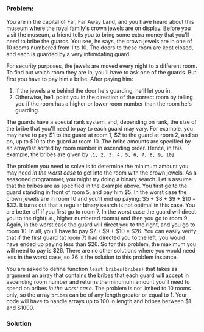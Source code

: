### Problem:
<p>You are in the capital of Far, Far Away Land, and you have heard about this museum where the royal family&apos;s crown jewels are on display. Before you visit the museum, a friend tells you to bring some extra money that you&apos;ll need to bribe the guards. You see, he says, the crown jewels are in one of 10 rooms numbered from 1 to 10. The doors to these room are kept closed, and each is guarded by a very intimidating guard.</p>
<p>For security purposes, the jewels are moved every night to a different room. To find out which room they are in, you&apos;ll have to ask one of the guards. But first you have to pay him a bribe. After paying him:</p>
<ol>
<li>If the jewels are behind the door he&apos;s guarding, he&apos;ll let you in.</li>
<li>Otherwise, he&apos;ll point you in the direction of the correct room by telling you if the room has a higher or lower room number than the room he&apos;s guarding.</li>
</ol>
<p>The guards have a special rank system, and, depending on rank, the size of the bribe that you&apos;ll need to pay to each guard may vary. For example, you may have to pay $1 to the guard at room 1, $2 to the guard at room 2, and so on, up to $10 to the guard at room 10. The bribe amounts are specified by an array/list sorted by room number in ascending order. Hence, in this example, the bribes are given by <code>[1, 2, 3, 4, 5, 6, 7, 8, 9, 10]</code>.</p>
<p>The problem you need to solve is to determine the minimum amount you may need <em>in the worst case</em> to get into the room with the crown jewels. As a seasoned programmer, you might try doing a binary search. Let&apos;s assume that the bribes are as specified in the example above. You first go to the guard standing in front of room 5, and pay him $5. In the worst case the crown jewels are in room 10 and you&apos;ll end up paying: $5 + $8 + $9 + $10 = $32. It turns out that a regular binary search is not optimal in this case. You are better off if you first go to room 7. In the worst case the guard will direct you to the right(i.e., higher numbered rooms) and then you go to room 9. Again, in the worst case the guard will direct you to the right, and you go to room 10. In all, you&apos;ll have to pay $7 + $9 + $10 = $26. You can easily verify that if the first guard (at room 7) had directed you to the left, you would have ended up paying less than $26. So for this problem, the maximum you will need to pay is $26. There are no other solutions where you would need less in the worst case, so 26 is the solution to this problem instance. </p>
<p>You are asked to define function <code>least_bribes(bribes)</code> that takes as argument an array that contains the bribes that each guard will accept in ascending room number and returns the minumum amount you&apos;ll need to spend on bribes <em>in the worst case</em>. The problem is not limited to 10 rooms only, so the array <code>bribes</code> can be of any length greater or equal to 1. Your code will have to handle arrays up to 100 in length and bribes between $1 and $1000.</p>

### Solution